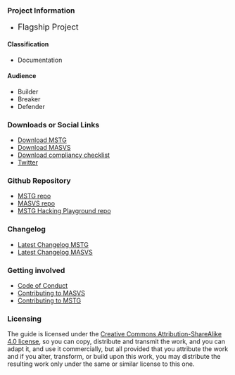 ### Project Information

* <i class="fas fa-flag" style="font-size: 1.3em; color:#2ADA08;"></i>
  <span style="font-size: 1.3em;">Flagship Project</span>

#### Classification

* <i class="fas fa-book" style="color:#233e81;"></i> Documentation

#### Audience

* <i class="fas fa-toolbox" style="color:#233e81;"></i> Builder
* <i class="fas fa-hammer" style="color:#233e81;"></i> Breaker
* <i class="fas fa-shield-alt" style="color:#233e81;"></i> Defender

### Downloads or Social Links

- [Download MSTG](https://github.com/OWASP/owasp-mstg/releases "MSTG releases")
- [Download MASVS](https://github.com/OWASP/owasp-masvs/releases "MASVS releases")
- [Download compliancy checklist](https://github.com/OWASP/owasp-mstg/releases "Compliancy checklist release at MSTG repo")
- [Twitter](https://twitter.com/OWASP_MSTG "MSTG official twitter")

### Github Repository

- [MSTG repo](https://github.com/OWASP/owasp-mstg "MSTG repo")
- [MASVS repo](https://github.com/OWASP/owasp-masvs "MASVS repo")
- [MSTG Hacking Playground repo](https://github.com/OWASP/MSTG-Hacking-Playground "MSTG hacking playground")

### Changelog

- [Latest Changelog MSTG](https://github.com/OWASP/owasp-mstg/releases/latest)
- [Latest Changelog MASVS](https://github.com/OWASP/owasp-masvs/releases/latest)

### Getting involved

- [Code of Conduct](https://github.com/OWASP/owasp-mstg/blob/master/CODE_OF_CONDUCT.md)
- [Contributing to MASVS](https://github.com/OWASP/owasp-masvs/blob/master/CONTRIBUTING.md)
- [Contributing to MSTG](https://github.com/OWASP/owasp-mstg/blob/master/CONTRIBUTING.md)

### Licensing

The guide is licensed under the [Creative Commons Attribution-ShareAlike 4.0 license](https://creativecommons.org/licenses/by-sa/4.0/), so you can copy, distribute and transmit the work, and you can adapt it, and use it commercially, but all provided that you attribute the work and if you alter, transform, or build upon this work, you may distribute the resulting work only under the same or similar license to this one.
